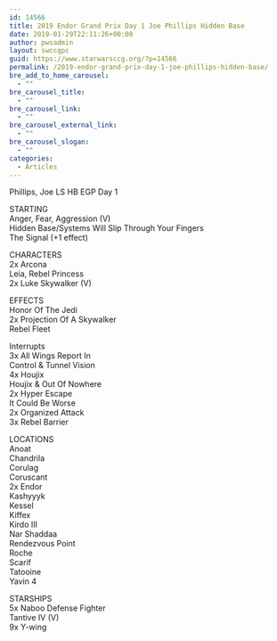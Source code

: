 ```yaml
---
id: 14566
title: 2019 Endor Grand Prix Day 1 Joe Phillips Hidden Base
date: 2019-01-29T22:11:26+00:00
author: pwsadmin
layout: swccgpc
guid: https://www.starwarsccg.org/?p=14566
permalink: /2019-endor-grand-prix-day-1-joe-phillips-hidden-base/
bre_add_to_home_carousel:
  - ""
bre_carousel_title:
  - ""
bre_carousel_link:
  - ""
bre_carousel_external_link:
  - ""
bre_carousel_slogan:
  - ""
categories:
  - Articles
---
```

Phillips, Joe LS HB EGP Day 1

STARTING  
Anger, Fear, Aggression (V)  
Hidden Base/Systems Will Slip Through Your Fingers  
The Signal (+1 effect)

CHARACTERS  
2x Arcona  
Leia, Rebel Princess  
2x Luke Skywalker (V)

EFFECTS  
Honor Of The Jedi  
2x Projection Of A Skywalker  
Rebel Fleet

Interrupts  
3x All Wings Report In  
Control & Tunnel Vision  
4x Houjix  
Houjix & Out Of Nowhere  
2x Hyper Escape  
It Could Be Worse  
2x Organized Attack  
3x Rebel Barrier

LOCATIONS  
Anoat  
Chandrila  
Corulag  
Coruscant  
2x Endor  
Kashyyyk  
Kessel  
Kiffex  
Kirdo III  
Nar Shaddaa  
Rendezvous Point  
Roche  
Scarif  
Tatooine  
Yavin 4

STARSHIPS  
5x Naboo Defense Fighter  
Tantive IV (V)  
9x Y-wing